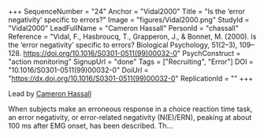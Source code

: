 +++
SequenceNumber = "24"
Anchor = "Vidal2000"
Title = "Is the ‘error negativity’ specific to errors?"
Image = "figures/Vidal2000.png"
StudyId = "Vidal2000"
LeadFullName = "Cameron Hassall"
PersonId = "chassall"
Reference = "Vidal, F., Hasbroucq, T., Grapperon, J., & Bonnet, M. (2000). Is the ‘error negativity’ specific to errors? Biological Psychology, 51(2–3), 109–128. https://doi.org/10.1016/S0301-0511(99)00032-0"
PsychConstruct = "action monitoring"
SignupUrl = "done"
Tags = ["Recruiting", "Error"]
DOI = "10.1016/S0301-0511(99)00032-0"
DoiUrl = "https://dx.doi.org/10.1016/S0301-0511(99)00032-0"
ReplicationId = ""
+++

Lead by [Cameron Hassall](/people/#chassall)

When subjects make an erroneous response in a choice reaction time task, an error negativity, or error-related negativity (N(E)/ERN), peaking at about 100 ms after EMG onset, has been described. Th...